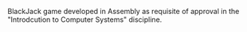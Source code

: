 BlackJack game developed in Assembly as requisite of approval in the "Introdcution to Computer Systems" discipline.
